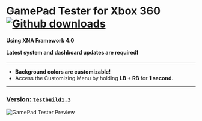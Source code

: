 # GamePad Tester for Xbox 360  [![Github downloads](https://img.shields.io/github/downloads/Mrsuss60/GamePad-360-Tester/total.svg?style=flat-square&color=blue)](https://github.com/Mrsuss60/GamePad-360-Tester/releases)

**Using XNA Framework 4.0**

**Latest system and dashboard updates are required❗**

---
- **Background colors are customizable!**  
- Access the Customizing Menu by holding **LB + RB** for **1 second**.
---
### [Version: `testbuild1.3`](https://github.com/Mrsuss60/GamePad-360-Tester/releases/tag/v1.3)

![GamePad Tester Preview](https://github.com/user-attachments/assets/468d9796-9258-4df4-b363-02f5324120f9)
